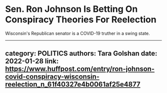 # Sen. Ron Johnson Is Betting On Conspiracy Theories For Reelection

Wisconsin's Republican senator is a COVID-19 truther in a swing state.

---
category: POLITICS
authors: Tara Golshan
date: 2022-01-28
link: https://www.huffpost.com/entry/ron-johnson-covid-conspiracy-wisconsin-reelection_n_61f40327e4b0061af25e4877
---
